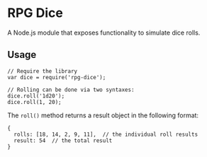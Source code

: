 # RPG Dice

A Node.js module that exposes functionality to simulate dice rolls.

## Usage

    // Require the library
    var dice = require('rpg-dice');

    // Rolling can be done via two syntaxes:
    dice.roll('1d20');
    dice.roll(1, 20);

The `roll()` method returns a result object in the following format:

    {
      rolls: [18, 14, 2, 9, 11],  // the individual roll results
      result: 54  // the total result
    }
